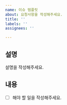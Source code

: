 ```yaml
---
name: 이슈 템플릿
about: 요청사항을 작성해주세요.
title: ''
labels: ''
assignees: ''

---
```


## 설명
설명을 작성해주세요.

## 내용
- [ ]  해야 할 일을 작성해주세요.
